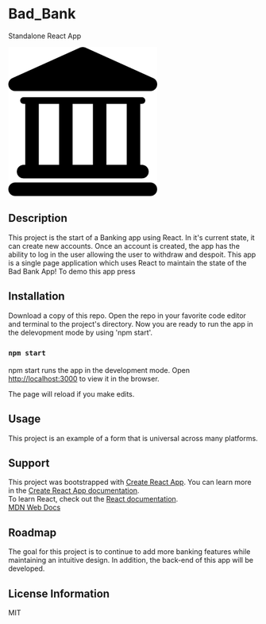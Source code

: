 # Bad_Bank
Standalone React App

<img src= "Bank.png" width='300'/>


## Description
This project is the start of a Banking app using React. 
In it's current state, it can create new accounts. Once an account is created, the app has the ability to log in the user allowing the user to withdraw and despoit. This app is a single page application which uses React to maintain the state of the Bad Bank App! To demo this app press 



## Installation 
Download a copy of this repo. Open the repo in your favorite code editor and terminal to the project's directory. Now you are ready to run the app in the delevopment mode by using 'npm start'.


### `npm start`

npm start runs the app in the development mode.
Open [http://localhost:3000](http://localhost:3000) to view it in the browser.

The page will reload if you make edits.


## Usage
This project is an example of a form that is universal across many platforms. 

## Support
This project was bootstrapped with [Create React App](https://github.com/facebook/create-react-app).
You can learn more in the [Create React App documentation](https://facebook.github.io/create-react-app/docs/getting-started).\
To learn React, check out the [React documentation](https://reactjs.org/).\
[MDN Web Docs](https://developer.mozilla.org/en-US/docs/Web/JavaScript)

## Roadmap
The goal for this project is to continue to add more banking features while maintaining an intuitive design. In addition, the back-end of this app will be developed.

## License Information
MIT
